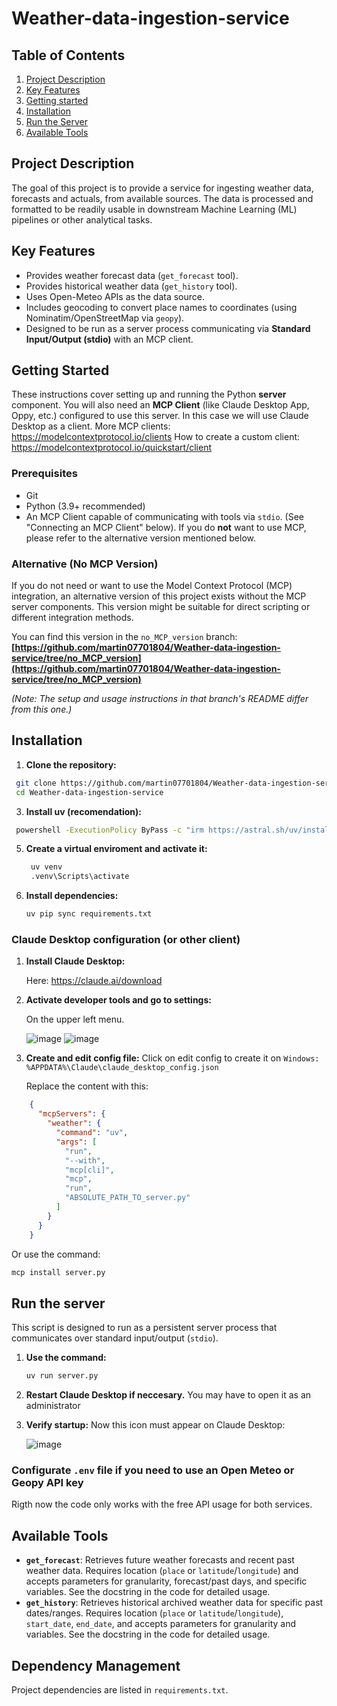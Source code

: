 # Weather-data-ingestion-service  



## Table of Contents
1. [Project Description](#project-description)  
2. [Key Features](#key-features)  
3. [Getting started](#getting-started)  
4. [Installation](#installation)   
5. [Run the Server](#run-the-server)  
6. [Available Tools](#available-tools)  




## Project Description

The goal of this project is to provide a service for ingesting weather data, forecasts and actuals, from available sources. The data is processed and formatted to be readily usable in downstream Machine Learning (ML) pipelines or other analytical tasks.

## Key Features

*   Provides weather forecast data (`get_forecast` tool).
*   Provides historical weather data (`get_history` tool).
*   Uses Open-Meteo APIs as the data source.
*   Includes geocoding to convert place names to coordinates (using Nominatim/OpenStreetMap via `geopy`).
*   Designed to be run as a server process communicating via **Standard Input/Output (stdio)** with an MCP client.

## Getting Started

These instructions cover setting up and running the Python **server** component. You will also need an **MCP Client** (like Claude Desktop App, Oppy, etc.) configured to use this server. In this case we will use Claude Desktop as a client.
More MCP clients: https://modelcontextprotocol.io/clients
How to create a custom client: https://modelcontextprotocol.io/quickstart/client

### Prerequisites

*   Git
*   Python (3.9+ recommended)
*   An MCP Client capable of communicating with tools via `stdio`. (See "Connecting an MCP Client" below). If you do **not** want to use MCP, please refer to the alternative version mentioned below.

### Alternative (No MCP Version)

If you do not need or want to use the Model Context Protocol (MCP) integration, an alternative version of this project exists without the MCP server components. This version might be suitable for direct scripting or different integration methods.

You can find this version in the `no_MCP_version` branch:
**[https://github.com/martin07701804/Weather-data-ingestion-service/tree/no_MCP_version](https://github.com/martin07701804/Weather-data-ingestion-service/tree/no_MCP_version)**

*(Note: The setup and usage instructions in that branch's README differ from this one.)*

## Installation

1.  **Clone the repository:**
   ```bash
    git clone https://github.com/martin07701804/Weather-data-ingestion-service.git
    cd Weather-data-ingestion-service
   ```

3.  **Install uv (recomendation):**
   ```bash
    powershell -ExecutionPolicy ByPass -c "irm https://astral.sh/uv/install.ps1 | iex"
   ```
5. **Create a virtual enviroment and activate it:**
   ```bash
    uv venv
    .venv\Scripts\activate
   ```

7. **Install dependencies:**
   ```bash
   uv pip sync requirements.txt
   ```

### Claude Desktop configuration (or other client)

1. **Install Claude Desktop:**
   
   Here: https://claude.ai/download
   
3. **Activate developer tools and go to settings:**
   
   On the upper left menu.

   
   ![image](https://github.com/user-attachments/assets/05e5c5e3-7f48-4c0e-b119-3b188c4d517b)
   ![image](https://github.com/user-attachments/assets/62a813ee-d9e5-4c9a-b2c2-b2e8ea40295f)

5. **Create and edit config file:**
   Click on edit config to create it on `Windows: %APPDATA%\Claude\claude_desktop_config.json`
   
   Replace the content with this:
```JSON
    {
      "mcpServers": {
        "weather": {
          "command": "uv",
          "args": [
            "run",
            "--with",
            "mcp[cli]",
            "mcp",
            "run",
            "ABSOLUTE_PATH_TO_server.py"
          ]
        }
      }
    }
```
   Or use the command:
   ```bash
   mcp install server.py
   ```
## Run the server

This script is designed to run as a persistent server process that communicates over standard input/output (`stdio`).

1. **Use the command:**
   ```bash
   uv run server.py
   ```

3. **Restart Claude Desktop if neccesary.**
   You may have to open it as an administrator
4. **Verify startup:**
   Now this icon must appear on Claude Desktop:
   
   ![image](https://github.com/user-attachments/assets/c7ac546a-65ca-4b3c-95ee-05430ceae3d6)




    


### Configurate `.env` file if you need to use an Open Meteo or Geopy API key

Rigth now the code only works with the free API usage for both services.




## Available Tools

*   **`get_forecast`**: Retrieves future weather forecasts and recent past weather data. Requires location (`place` or `latitude`/`longitude`) and accepts parameters for granularity, forecast/past days, and specific variables. See the docstring in the code for detailed usage.
*   **`get_history`**: Retrieves historical archived weather data for specific past dates/ranges. Requires location (`place` or `latitude`/`longitude`), `start_date`, `end_date`, and accepts parameters for granularity and variables. See the docstring in the code for detailed usage.

## Dependency Management

Project dependencies are listed in `requirements.txt`.


